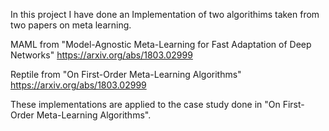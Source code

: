 In this project I have done an Implementation of two algorithims taken from two papers on meta learning.

MAML from "Model-Agnostic Meta-Learning for Fast Adaptation of Deep Networks"
https://arxiv.org/abs/1803.02999

Reptile from "On First-Order Meta-Learning Algorithms"
https://arxiv.org/abs/1803.02999

These implementations are applied to the case study done in "On First-Order Meta-Learning Algorithms".

